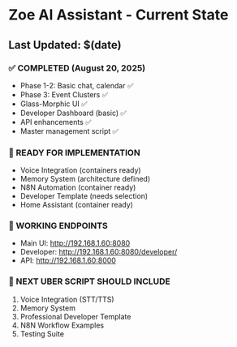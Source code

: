# Zoe AI Assistant - Current State
## Last Updated: $(date)

### ✅ COMPLETED (August 20, 2025)
- Phase 1-2: Basic chat, calendar ✅
- Phase 3: Event Clusters ✅
- Glass-Morphic UI ✅
- Developer Dashboard (basic) ✅
- API enhancements ✅
- Master management script ✅

### 🚀 READY FOR IMPLEMENTATION
- Voice Integration (containers ready)
- Memory System (architecture defined)
- N8N Automation (container ready)
- Developer Template (needs selection)
- Home Assistant (container ready)

### 📍 WORKING ENDPOINTS
- Main UI: http://192.168.1.60:8080
- Developer: http://192.168.1.60:8080/developer/
- API: http://192.168.1.60:8000

### 🎯 NEXT UBER SCRIPT SHOULD INCLUDE
1. Voice Integration (STT/TTS)
2. Memory System
3. Professional Developer Template
4. N8N Workflow Examples
5. Testing Suite
